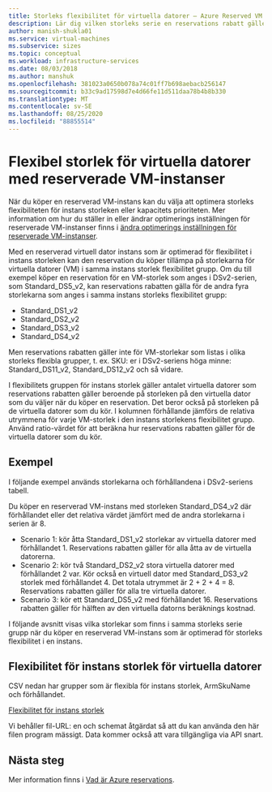 ```yaml
---
title: Storleks flexibilitet för virtuella datorer – Azure Reserved VM Instances
description: Lär dig vilken storleks serie en reservations rabatt gäller när du använder en reserverad VM-instans.
author: manish-shukla01
ms.service: virtual-machines
ms.subservice: sizes
ms.topic: conceptual
ms.workload: infrastructure-services
ms.date: 08/03/2018
ms.author: manshuk
ms.openlocfilehash: 381023a0650b078a74c01ff7b698aebacb256147
ms.sourcegitcommit: b33c9ad17598d7e4d66fe11d511daa78b4b8b330
ms.translationtype: MT
ms.contentlocale: sv-SE
ms.lasthandoff: 08/25/2020
ms.locfileid: "88855514"
---
```

# <a name="virtual-machine-size-flexibility-with-reserved-vm-instances"></a>Flexibel storlek för virtuella datorer med reserverade VM-instanser

När du köper en reserverad VM-instans kan du välja att optimera storleks flexibiliteten för instans storleken eller kapacitets prioriteten. Mer information om hur du ställer in eller ändrar optimerings inställningen för reserverade VM-instanser finns i [ändra optimerings inställningen för reserverade VM-instanser](../cost-management-billing/reservations/manage-reserved-vm-instance.md#change-optimize-setting-for-reserved-vm-instances).

Med en reserverad virtuell dator instans som är optimerad för flexibilitet i instans storleken kan den reservation du köper tillämpa på storlekarna för virtuella datorer (VM) i samma instans storlek flexibilitet grupp. Om du till exempel köper en reservation för en VM-storlek som anges i DSv2-serien, som Standard_DS5_v2, kan reservations rabatten gälla för de andra fyra storlekarna som anges i samma instans storleks flexibilitet grupp:

- Standard_DS1_v2
- Standard_DS2_v2
- Standard_DS3_v2
- Standard_DS4_v2

Men reservations rabatten gäller inte för VM-storlekar som listas i olika storleks flexibla grupper, t. ex. SKU: er i DSv2-seriens höga minne: Standard_DS11_v2, Standard_DS12_v2 och så vidare.

I flexibilitets gruppen för instans storlek gäller antalet virtuella datorer som reservations rabatten gäller beroende på storleken på den virtuella dator som du väljer när du köper en reservation. Det beror också på storleken på de virtuella datorer som du kör. I kolumnen förhållande jämförs de relativa utrymmena för varje VM-storlek i den instans storlekens flexibilitet grupp. Använd ratio-värdet för att beräkna hur reservations rabatten gäller för de virtuella datorer som du kör.

## <a name="examples"></a>Exempel

I följande exempel används storlekarna och förhållandena i DSv2-seriens tabell.

Du köper en reserverad VM-instans med storleken Standard_DS4_v2 där förhållandet eller det relativa värdet jämfört med de andra storlekarna i serien är 8.

- Scenario 1: kör åtta Standard_DS1_v2 storlekar av virtuella datorer med förhållandet 1. Reservations rabatten gäller för alla åtta av de virtuella datorerna.
- Scenario 2: kör två Standard_DS2_v2 stora virtuella datorer med förhållandet 2 var. Kör också en virtuell dator med Standard_DS3_v2 storlek med förhållandet 4. Det totala utrymmet är 2 + 2 + 4 = 8. Reservations rabatten gäller för alla tre virtuella datorer.
- Scenario 3: kör ett Standard_DS5_v2 med förhållandet 16. Reservations rabatten gäller för hälften av den virtuella datorns beräknings kostnad.

I följande avsnitt visas vilka storlekar som finns i samma storleks serie grupp när du köper en reserverad VM-instans som är optimerad för storleks flexibilitet i en instans.

## <a name="instance-size-flexibility-ratio-for-vms"></a>Flexibilitet för instans storlek för virtuella datorer 

CSV nedan har grupper som är flexibla för instans storlek, ArmSkuName och förhållandet.  

[Flexibilitet för instans storlek](https://isfratio.blob.core.windows.net/isfratio/ISFRatio.csv)

Vi behåller fil-URL: en och schemat åtgärdat så att du kan använda den här filen program mässigt. Data kommer också att vara tillgängliga via API snart.

## <a name="next-steps"></a>Nästa steg

Mer information finns i [Vad är Azure reservations](../cost-management-billing/reservations/save-compute-costs-reservations.md).
